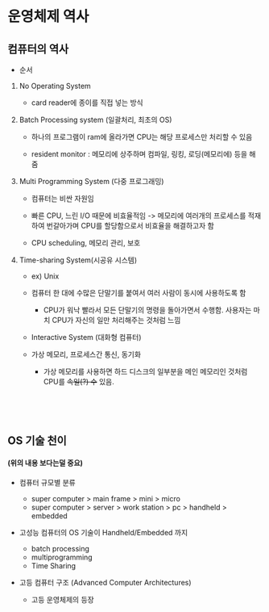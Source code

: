 # 운영체제 역사

## 컴퓨터의 역사
- 순서
1. No Operating System 
	
    - card reader에 종이를 직접 넣는 방식

2. Batch Processing system (일괄처리, 최초의 OS)
	- 하나의 프로그램이 ram에 올라가면 CPU는 해당 프로세스만 처리할 수 있음
	
    - resident monitor : 메모리에 상주하며 컴파일, 링킹, 로딩(메모리에) 등을 해줌

3. Multi Programming System (다중 프로그래밍)
  	- 컴퓨터는 비싼 자원임
    
    - 빠른 CPU, 느린 I/O 때문에 비효율적임 -> 메모리에 여러개의 프로세스를 적재하여 번갈아가며 CPU를 할당함으로서 비효율을 해결하고자 함
    
    - CPU scheduling, 메모리 관리, 보호

4. Time-sharing System(시공유 시스템)
	- ex) Unix
    
	- 컴퓨터 한 대에 수많은 단말기를 붙여서 여러 사람이 동시에 사용하도록 함 
        - CPU가 워낙 빨라서 모든 단말기의 명령을 돌아가면서 수행함. 사용자는 마치 CPU가 자신의 일만 처리해주는 것처럼 느낌
      
      
    
    - Interactive System (대화형 컴퓨터)
    
    - 가상 메모리, 프로세스간 통신, 동기화
        - 가상 메모리를 사용하면 하드 디스크의 일부분을 메인 메모리인 것처럼 CPU를 ~~속일(?) 수~~ 있음.
        
        
&nbsp;

&nbsp;
 
 ## OS 기술 천이 
 #### (위의 내용 보다는덜 중요)
  -	컴퓨터 규모별 분류
  	
    - super computer > main frame > mini > micro
    - super computer > server > work station > pc > handheld > embedded
  - 고성능 컴퓨터의 OS 기술이 Handheld/Embedded 까지
  	- batch processing
    - multiprogramming
    - Time Sharing
  - 고등 컴퓨터 구조 (Advanced Computer Architectures)
  	-	고등 운영체제의 등장
